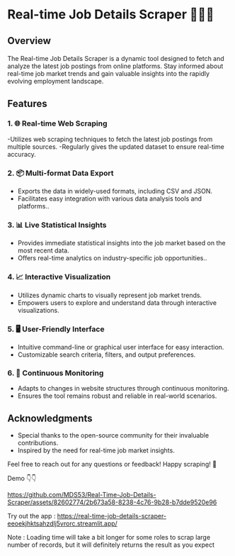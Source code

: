 # Real-time Job Details Scraper 🕵️‍♂️💼
###
###

## Overview
####

The Real-time Job Details Scraper is a dynamic tool designed to fetch and analyze the latest job postings from online platforms. Stay informed about real-time job market trends and gain valuable insights into the rapidly evolving employment landscape.

## Features

### 1.  🌐  Real-time Web Scraping

-Utilizes web scraping techniques to fetch the latest job postings from multiple sources.
-Regularly gives the updated dataset to ensure real-time accuracy.

### 2. 📦 Multi-format Data Export

- Exports the data in widely-used formats, including CSV and JSON.
- Facilitates easy integration with various data analysis tools and platforms..

### 3. 📊 Live Statistical Insights

- Provides immediate statistical insights into the job market based on the most recent data.
- Offers real-time analytics on industry-specific job opportunities..

### 4. 📈 Interactive Visualization

- Utilizes dynamic charts to visually represent job market trends.
- Empowers users to explore and understand data through interactive visualizations.

### 5. 🖥️ User-Friendly Interface

- Intuitive command-line or graphical user interface for easy interaction.
- Customizable search criteria, filters, and output preferences.

### 6. 🔄 Continuous Monitoring

- Adapts to changes in website structures through continuous monitoring.
- Ensures the tool remains robust and reliable in real-world scenarios.


## Acknowledgments

- Special thanks to the open-source community for their invaluable contributions.
- Inspired by the need for real-time job market insights.
  

Feel free to reach out for any questions or feedback! Happy scraping! 🚀

Demo 👇👇

https://github.com/MDS53/Real-Time-Job-Details-Scraper/assets/82602774/2b673a58-8238-4c76-9b28-b7dde9520e96

Try out the app : https://real-time-job-details-scraper-eeoekjhktsahzdlj5vrorc.streamlit.app/


Note : Loading time will take a bit longer for some roles to scrap large number of records, but it will definitely returns the result as you expect
